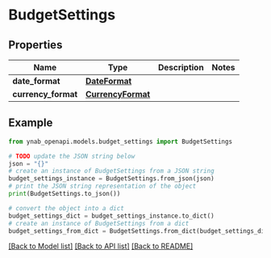 # BudgetSettings


## Properties

Name | Type | Description | Notes
------------ | ------------- | ------------- | -------------
**date_format** | [**DateFormat**](DateFormat.md) |  | 
**currency_format** | [**CurrencyFormat**](CurrencyFormat.md) |  | 

## Example

```python
from ynab_openapi.models.budget_settings import BudgetSettings

# TODO update the JSON string below
json = "{}"
# create an instance of BudgetSettings from a JSON string
budget_settings_instance = BudgetSettings.from_json(json)
# print the JSON string representation of the object
print(BudgetSettings.to_json())

# convert the object into a dict
budget_settings_dict = budget_settings_instance.to_dict()
# create an instance of BudgetSettings from a dict
budget_settings_from_dict = BudgetSettings.from_dict(budget_settings_dict)
```
[[Back to Model list]](../README.md#documentation-for-models) [[Back to API list]](../README.md#documentation-for-api-endpoints) [[Back to README]](../README.md)


